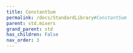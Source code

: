 ```yaml
---
title: ConstantSum
permalink: /docs/StandardLibrary#ConstantSum
parent: std.mixers
grand_parent: std
has_children: False
nav_order: 3
---
```

